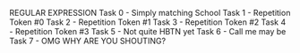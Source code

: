 REGULAR EXPRESSION
Task 0 - Simply matching School
Task 1 - Repetition Token #0
Task 2 - Repetition Token #1
Task 3 - Repetition Token #2
Task 4 - Repetition Token #3
Task 5 - Not quite HBTN yet
Task 6 - Call me may be
Task 7 - OMG WHY ARE YOU SHOUTING?
